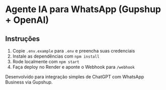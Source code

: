 # Agente IA para WhatsApp (Gupshup + OpenAI)

## Instruções

1. Copie `.env.example` para `.env` e preencha suas credenciais
2. Instale as dependências com `npm install`
3. Rode localmente com `npm start`
4. Faça deploy no Render e aponte o Webhook para `/webhook`

Desenvolvido para integração simples de ChatGPT com WhatsApp Business via Gupshup.

